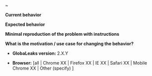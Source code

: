 <!--

PLEASE FILL THE FOLLOWING INFORMATION

Please use this form just for but reporting or feature requests.
For all that relates to support requests please instead use: https://www.globaleaks.org/contact/

-->
~                           

**Current behavior**
<!-- Describe how the bug manifests. -->

**Expected behavior**
<!-- Describe what the behavior would be without the bug. -->

**Minimal reproduction of the problem with instructions**
<!--
Please provide the *STEPS TO REPRODUCE*
If the current behavior is a bug or you can illustrate your feature request better with an example. 
-->

**What is the motivation / use case for changing the behavior?**
<!-- Describe the motivation or the concrete use case -->

* **GlobaLeaks version:** 2.X.Y
<!-- Check whether this is still an issue in the most recent GlobaLeaks version -->

* **Browser:** [all | Chrome XX | Firefox XX | IE XX | Safari XX | Mobile Chrome XX | Other (specify) ]
<!-- All browsers where this could be reproduced -->
